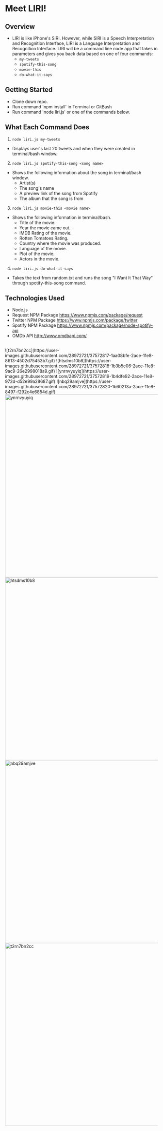 # Meet LIRI!

## Overview
- LIRI is like iPhone's SIRI. However, while SIRI is a Speech Interpretation and Recognition Interface, LIRI is a Language Interpretation and Recognition Interface. LIRI will be a command line node app that takes in parameters and gives you back data based on one of four commands:
   * `my-tweets`
   * `spotify-this-song`
   * `movie-this`
   * `do-what-it-says`

## Getting Started
- Clone down repo.
- Run command 'npm install' in Terminal or GitBash
- Run command 'node liri.js' or one of the commands below.

## What Each Command Does
1. `node liri.js my-tweets`
  * Displays user's last 20 tweets and when they were created in terminal/bash window.
  
2. `node liri.js spotify-this-song <song name>`
  * Shows the following information about the song in terminal/bash window.
      * Artist(s)
      * The song's name
      * A preview link of the song from Spotify
      * The album that the song is from

3. `node liri.js movie-this <movie name>`
  * Shows the following information in terminal/bash.
      * Title of the movie.
      * Year the movie came out.
      * IMDB Rating of the movie.
      * Rotten Tomatoes Rating.
      * Country where the movie was produced.
      * Language of the movie.
      * Plot of the movie.
      * Actors in the movie.

4. `node liri.js do-what-it-says`
  * Takes the text from random.txt and runs the song "I Want It That Way" through spotify-this-song command.

## Technologies Used
- Node.js
- Request NPM Package https://www.npmjs.com/package/request
- Twitter NPM Package https://www.npmjs.com/package/twitter
- Spotify NPM Package https://www.npmjs.com/package/node-spotify-api
- OMDb API http://www.omdbapi.com/

<br/>
![t2rn7bn2cc](https://user-images.githubusercontent.com/28972721/37572817-1aa08bfe-2ace-11e8-8613-4502d75453b7.gif)
![htsdms10b8](https://user-images.githubusercontent.com/28972721/37572818-1b3b5c06-2ace-11e8-9ac9-26e2998018a9.gif)
![ynrnvyuyiq](https://user-images.githubusercontent.com/28972721/37572819-1b4dfe92-2ace-11e8-972d-d52e99a28687.gif)
![nbq29amjve](https://user-images.githubusercontent.com/28972721/37572820-1b60213a-2ace-11e8-8497-f292c4e6854d.gif)

<img width="600" alt="ynrnvyuyiq" src="https://user-images.githubusercontent.com/28972721/37572819-1b4dfe92-2ace-11e8-972d-d52e99a28687.gif">

<img width="600" alt="htsdms10b8" src="https://user-images.githubusercontent.com/28972721/37572818-1b3b5c06-2ace-11e8-9ac9-26e2998018a9.gif">

<img width="600" alt="nbq29amjve" src="https://user-images.githubusercontent.com/28972721/37572820-1b60213a-2ace-11e8-8497-f292c4e6854d.gif">

<img width="600" alt="t2rn7bn2cc" src="https://user-images.githubusercontent.com/28972721/37572817-1aa08bfe-2ace-11e8-8613-4502d75453b7.gif">

